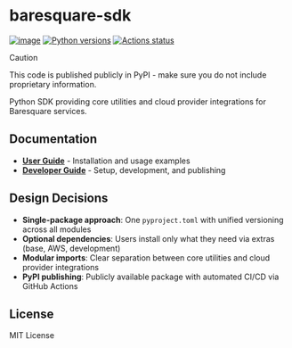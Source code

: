 # baresquare-sdk

[![image](https://img.shields.io/pypi/v/baresquare-sdk.svg)](https://pypi.python.org/pypi/baresquare-sdk)
[![Python versions](https://img.shields.io/badge/python-3.12+-blue.svg)](https://pypi.org/project/baresquare-sdk/)
[![Actions status](https://github.com/BareSquare/sdk-python/workflows/Tests/badge.svg)](https://github.com/BareSquare/sdk-python/actions)

> [!CAUTION]
> This code is published publicly in PyPI - make sure you do not include proprietary information.

Python SDK providing core utilities and cloud provider integrations for Baresquare services.

## Documentation

- **[User Guide](docs/users.md)** - Installation and usage examples
- **[Developer Guide](docs/devs.md)** - Setup, development, and publishing

## Design Decisions

- **Single-package approach**: One `pyproject.toml` with unified versioning across all modules
- **Optional dependencies**: Users install only what they need via extras (base, AWS, development)
- **Modular imports**: Clear separation between core utilities and cloud provider integrations
- **PyPI publishing**: Publicly available package with automated CI/CD via GitHub Actions

## License

MIT License